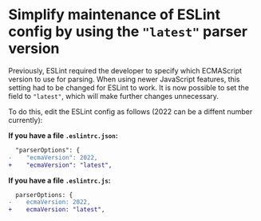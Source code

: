 # Simplify maintenance of ESLint config by using the `"latest"` parser version

Previously, ESLint required the developer to specify which ECMAScript version to use for parsing. When using newer JavaScript features, this setting had to be changed for ESLint to work.
It is now possible to set the field to `"latest"`, which will make further changes unnecessary.

To do this, edit the ESLint config as follows (2022 can be a diffent number currently):

**If you have a file `.eslintrc.json`:**

```diff
  "parserOptions": {
-    "ecmaVersion": 2022,
+    "ecmaVersion": "latest",
```

**If you have a file `.eslintrc.js`:**

```diff
  parserOptions: {
-    ecmaVersion: 2022,
+    ecmaVersion: "latest",
```
